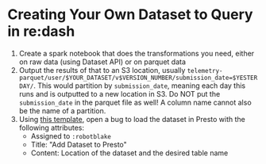 # Creating Your Own Dataset to Query in re:dash

1. Create a spark notebook that does the transformations you need, either on
   raw data (using Dataset API) or on parquet data
2. Output the results of that to an S3 location, usually
   `telemetry-parquet/user/$YOUR_DATASET/v$VERSION_NUMBER/submission_date=$YESTERDAY/`.
   This would partition by `submission_date`, meaning each day this runs and is
   outputted to a new location in S3. Do NOT put the `submission_date` in the
   parquet file as well! A column name cannot also be the name of a partition.
3. Using [this template](https://bugzilla.mozilla.org/enter_bug.cgi?assigned_to=bimsland%40mozilla.com&bug_file_loc=http%3A%2F%2F&bug_ignored=0&bug_severity=normal&bug_status=NEW&cf_fx_iteration=---&cf_fx_points=1&comment=Location%20of%20the%20dataset%3A%20%0D%0ADesired%20dataset%20name%3A&component=Datasets%3A%20General&contenttypemethod=autodetect&contenttypeselection=text%2Fplain&defined_groups=1&flag_type-4=X&flag_type-607=X&flag_type-800=X&flag_type-803=X&flag_type-916=X&form_name=enter_bug&maketemplate=Remember%20values%20as%20bookmarkable%20template&op_sys=Linux&priority=P1&product=Data%20Platform%20and%20Tools&rep_platform=x86_64&short_desc=Add%20dataset%20to%20Presto&target_milestone=---&version=unspecified),
   open a bug to load the dataset in Presto with the following attributes:
   * Assigned to `:robotblake`
   * Title: "Add Dataset to Presto"
   * Content: Location of the dataset and the desired table name
